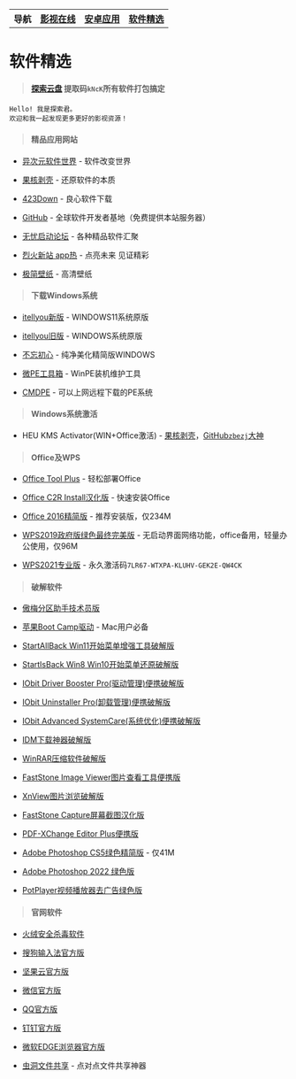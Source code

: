 <table>
<tr>
<th>导航</th>
<th><a href="index.html">影视在线</a></th>
<th><a href="app.html">安卓应用</a></th>
<th><a href="pcsoft.html">软件精选</a></th>
</tr>
</table>

# 软件精选

> #### [探索云盘](https://caiyun.139.com/m/i?105Cq61IGQYVX) 提取码`kNcK`所有软件打包搞定

    Hello! 我是探索君。
    欢迎和我一起发现更多更好的影视资源！

> #### 精品应用网站

* [异次元软件世界](https://www.iplaysoft.com) - 软件改变世界

* [果核剥壳](https://www.ghxi.com) - 还原软件的本质

* [423Down](https://www.423down.com) - 良心软件下载

* [GitHub](https://github.com) - 全球软件开发者基地（免费提供本站服务器）

* [无忧启动论坛](https://bbs.wuyou.net/forum.php) - 各种精品软件汇聚

* [烈火新站 app热](https://apphot.cc) - 点亮未来 见证精彩

* [极简壁纸](https://bz.zzzmh.cn/index) - 高清壁纸<br>

> #### 下载Windows系统

* [itellyou新版](https://next.itellyou.cn) - WINDOWS11系统原版

* [itellyou旧版](https://msdn.itellyou.cn) - WINDOWS系统原版

* [不忘初心](https://www.pc521.net) - 纯净美化精简版WINDOWS

* [微PE工具箱](https://www.wepe.com.cn) - WinPE装机维护工具

* [CMDPE](https://www.cmdpe.com) - 可以上网远程下载的PE系统<br>

> #### Windows系统激活

* HEU KMS Activator(WIN+Office激活) - [果核剥壳](https://www.ghxi.com/heukmsactivator.html)，[GitHub`zbezj`大神](https://github.com/zbezj/HEU_KMS_Activator)<br>

> #### Office及WPS

* [Office Tool Plus](https://otp.landian.vip/zh-cn) - 轻松部署Office

* [Office C2R Install汉化版](https://www.ghxi.com/officec2rins.html) - 快速安装Office

* [Office 2016精简版](https://www.ghxi.com/office4n1.html) - 推荐安装版，仅234M

* [WPS2019政府版绿色最终完美版](https://bbs.wuyou.net/forum.php?mod=viewthread&tid=426384&extra=) - 无启动界面网络功能，office备用，轻量办公使用，仅96M

* [WPS2021专业版](https://www.aliyundrive.com/s/WT4QujxfAPX) - 永久激活码`7LR67-WTXPA-KLUHV-GEK2E-QW4CK`

> #### 破解软件

* [傲梅分区助手技术员版](https://www.ghxi.com/aomeipartitionassistant.html)

* [苹果Boot Camp驱动](https://www.applex.net/pages/bootcamp) - Mac用户必备

* [StartAllBack Win11开始菜单增强工具破解版](https://www.ghxi.com/startallback.html)

* [StartIsBack Win8 Win10开始菜单还原破解版](https://www.ghxi.com/startisback.html)

* [IObit Driver Booster Pro(驱动管理)便携破解版](https://www.ghxi.com/iobitdriverbooster.html)

* [IObit Uninstaller Pro(卸载管理)便携破解版](https://www.ghxi.com/iobituninstaller.html)

* [IObit Advanced SystemCare(系统优化)便携破解版](https://www.ghxi.com/advancedsystemcareultimate.html)

* [IDM下载神器破解版](https://www.423down.com/575.html)

* [WinRAR压缩软件破解版](https://www.ghxi.com/pcwinrar.html)

* [FastStone Image Viewer图片查看工具便携版](https://www.ghxi.com/faststoneiw.html)

* [XnView图片浏览破解版](https://www.ghxi.com/xnview.html)

* [FastStone Capture屏幕截图汉化版](https://www.ghxi.com/faststone.html)

* [PDF-XChange Editor Plus便携版](https://www.ghxi.com/pdfxchangeeditorplus.html)

* [Adobe Photoshop CS5绿色精简版](https://www.ghxi.com/pscs5green.html) - 仅41M

* [Adobe Photoshop 2022 绿色版](https://www.ghxi.com/ps2022green.html)

* [PotPlayer视频播放器去广告绿色版](https://www.423down.com/3050.html)

> #### 官网软件

* [火绒安全杀毒软件](https://www.huorong.cn)

* [搜狗输入法官方版](https://pinyin.sogou.com)

* [坚果云官方版](https://www.jianguoyun.com)

* [微信官方版](https://weixin.qq.com)

* [QQ官方版](https://im.qq.com/download/index.shtml)

* [钉钉官方版](https://www.dingtalk.com)

* [微软EDGE浏览器官方版](https://www.microsoft.com/zh-cn/edge?r=1)

* [虫洞文件共享](https://www.wormholesoft.com) - 点对点文件共享神器
